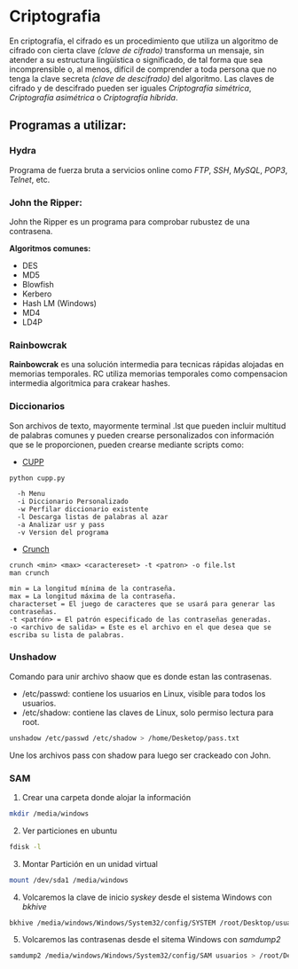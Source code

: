 # Criptografia

En criptografía, el cifrado es un procedimiento que utiliza un algoritmo de cifrado con cierta clave _(clave de cifrado)_ transforma un mensaje, sin atender a su estructura lingüística o significado, de tal forma que sea incomprensible o, al menos, difícil de comprender a toda persona que no tenga la clave secreta _(clave de descifrado)_ del algoritmo. 
Las claves de cifrado y de descifrado pueden ser iguales _Criptografía simétrica_, _Criptografía asimétrica_ o _Criptografía híbrida_.


## Programas a utilizar:

### Hydra

Programa de fuerza bruta a servicios online como _FTP_, _SSH_, _MySQL_, _POP3_, _Telnet_, etc.


### John the Ripper:

John the Ripper es un programa para comprobar rubustez de una contrasena.

**Algoritmos comunes:**

* DES
* MD5
* Blowfish
* Kerbero
* Hash LM (Windows)
* MD4
* LD4P 


### Rainbowcrak

**Rainbowcrak** es una solución intermedia para tecnicas rápidas alojadas en memorias temporales. 
RC utiliza memorias temporales como compensacion intermedia algoritmica para crakear hashes.


### Diccionarios

Son archivos de texto, mayormente terminal .lst que pueden incluir multitud de palabras comunes y pueden crearse personalizados con información que se le proporcionen, pueden crearse mediante scripts como:

* [CUPP](https://github.com/Mebus/cupp)
```
python cupp.py
```
```
  -h Menu
  -i Diccionario Personalizado
  -w Perfilar diccionario existente
  -l Descarga listas de palabras al azar
  -a Analizar usr y pass
  -v Version del programa
```

* [Crunch](https://tools.kali.org/password-attacks/crunch)

```
crunch <min> <max> <caractereset> -t <patron> -o file.lst
man crunch
```
```
min = La longitud mínima de la contraseña.
max = La longitud máxima de la contraseña.
characterset = El juego de caracteres que se usará para generar las contraseñas.
-t <patrón> = El patrón especificado de las contraseñas generadas.
-o <archivo de salida> = Este es el archivo en el que desea que se escriba su lista de palabras.
```


### Unshadow

Comando para unir archivo shaow que es donde estan las contrasenas.

* /etc/passwd: contiene los usuarios en Linux, visible para todos los usuarios.
* /etc/shadow: contiene las claves de Linux, solo permiso lectura para root.

```bash
unshadow /etc/passwd /etc/shadow > /home/Desketop/pass.txt
```

Une los archivos pass con shadow para luego ser crackeado con John.


### SAM

1. Crear una carpeta donde alojar la información
```bash
mkdir /media/windows
```

2. Ver particiones en ubuntu
```bash
fdisk -l
```

3. Montar Partición en un unidad virtual
```bash
mount /dev/sda1 /media/windows
```

4. Volcaremos la clave de inicio _syskey_ desde el sistema Windows con *bkhive*
```bash
bkhive /media/windows/Windows/System32/config/SYSTEM /root/Desktop/usuarios
```

5. Volcaremos las contrasenas desde el sitema Windows con *samdump2*
```bash
samdump2 /media/windows/Windows/System32/config/SAM usuarios > /root/Desktop/password.txt
```

